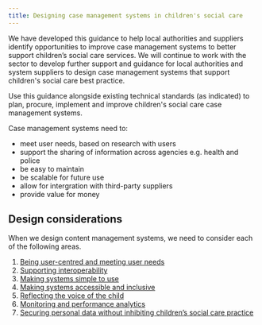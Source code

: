 ```yaml
---
title: Designing case management systems in children's social care
---
```


We have developed this guidance to help local authorities and suppliers identify opportunities to improve case management systems to better support children’s social care services. We will continue to work with the sector to develop further support and guidance for local authorities and system suppliers to design case management systems that support children's social care best practice. 

Use this guidance alongside existing technical standards (as indicated) to plan, procure, implement and improve children's social care case management systems.

Case management systems need to:

* meet user needs, based on research with users
* support the sharing of information across agencies e.g. health and police 
* be easy to maintain
* be scalable for future use
* allow for intergration with third-party suppliers
* provide value for money

## Design considerations

When we design content management systems, we need to consider each of the following areas.

1. [Being user-centred and meeting user needs](/principle-1)
2. [Supporting interoperability](/principle-2)
3. [Making systems simple to use](/principle-3)
4. [Making systems accessible and inclusive](/principle-4)
5. [Reflecting the voice of the child](/principle-5)
6. [Monitoring and performance analytics](principle-6)
7. [Securing personal data without inhibiting children’s social care practice](principle-7)

